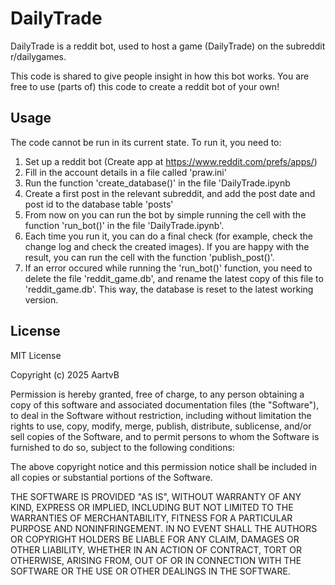 # DailyTrade

DailyTrade is a reddit bot, used to host a game (DailyTrade) on the subreddit r/dailygames.

This code is shared to give people insight in how this bot works. You are free to use (parts of) this code to create a reddit bot of your own!

## Usage

The code cannot be run in its current state. To run it, you need to:

1. Set up a reddit bot (Create app at https://www.reddit.com/prefs/apps/)
2. Fill in the account details in a file called 'praw.ini'
3. Run the function 'create_database()' in the file 'DailyTrade.ipynb
4. Create a first post in the relevant subreddit, and add the post date and post id to the database table 'posts'
5. From now on you can run the bot by simple running the cell with the function 'run_bot()' in the file 'DailyTrade.ipynb'.
6. Each time you run it, you can do a final check (for example, check the change log and check the created images). If you are happy with the result, you can run the cell with the function 'publish_post()'.
7. If an error occured while running the 'run_bot()' function, you need to delete the file 'reddit_game.db', and rename the latest copy of this file to 'reddit_game.db'. This way, the database is reset to the latest working version.

## License

MIT License

Copyright (c) 2025 AartvB

Permission is hereby granted, free of charge, to any person obtaining a copy
of this software and associated documentation files (the "Software"), to deal
in the Software without restriction, including without limitation the rights
to use, copy, modify, merge, publish, distribute, sublicense, and/or sell
copies of the Software, and to permit persons to whom the Software is
furnished to do so, subject to the following conditions:

The above copyright notice and this permission notice shall be included in all
copies or substantial portions of the Software.

THE SOFTWARE IS PROVIDED "AS IS", WITHOUT WARRANTY OF ANY KIND, EXPRESS OR
IMPLIED, INCLUDING BUT NOT LIMITED TO THE WARRANTIES OF MERCHANTABILITY,
FITNESS FOR A PARTICULAR PURPOSE AND NONINFRINGEMENT. IN NO EVENT SHALL THE
AUTHORS OR COPYRIGHT HOLDERS BE LIABLE FOR ANY CLAIM, DAMAGES OR OTHER
LIABILITY, WHETHER IN AN ACTION OF CONTRACT, TORT OR OTHERWISE, ARISING FROM,
OUT OF OR IN CONNECTION WITH THE SOFTWARE OR THE USE OR OTHER DEALINGS IN THE
SOFTWARE.